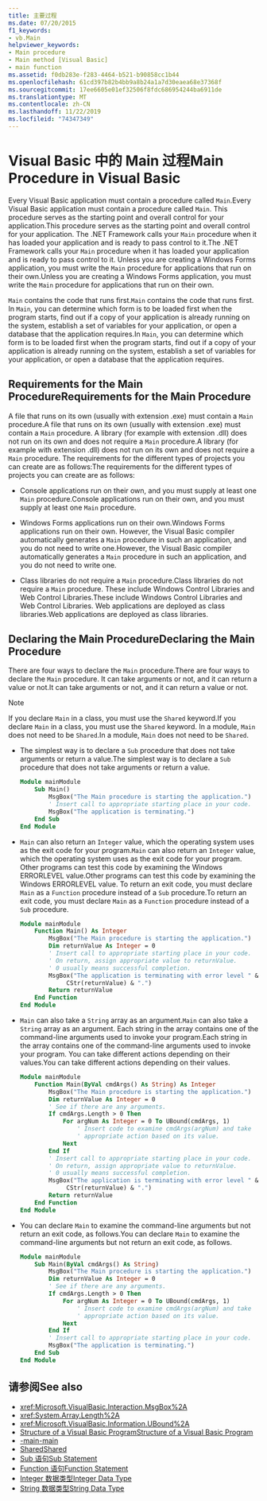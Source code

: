 ```yaml
---
title: 主要过程
ms.date: 07/20/2015
f1_keywords:
- vb.Main
helpviewer_keywords:
- Main procedure
- Main method [Visual Basic]
- main function
ms.assetid: f0db283e-f283-4464-b521-b90858cc1b44
ms.openlocfilehash: 61cd397b82b4bb9a8b24a1a7d30eaea68e37368f
ms.sourcegitcommit: 17ee6605e01ef32506f8fdc686954244ba6911de
ms.translationtype: MT
ms.contentlocale: zh-CN
ms.lasthandoff: 11/22/2019
ms.locfileid: "74347349"
---
```

# <a name="main-procedure-in-visual-basic"></a><span data-ttu-id="6ca98-102">Visual Basic 中的 Main 过程</span><span class="sxs-lookup"><span data-stu-id="6ca98-102">Main Procedure in Visual Basic</span></span>
<span data-ttu-id="6ca98-103">Every Visual Basic application must contain a procedure called `Main`.</span><span class="sxs-lookup"><span data-stu-id="6ca98-103">Every Visual Basic application must contain a procedure called `Main`.</span></span> <span data-ttu-id="6ca98-104">This procedure serves as the starting point and overall control for your application.</span><span class="sxs-lookup"><span data-stu-id="6ca98-104">This procedure serves as the starting point and overall control for your application.</span></span> <span data-ttu-id="6ca98-105">The .NET Framework calls your `Main` procedure when it has loaded your application and is ready to pass control to it.</span><span class="sxs-lookup"><span data-stu-id="6ca98-105">The .NET Framework calls your `Main` procedure when it has loaded your application and is ready to pass control to it.</span></span> <span data-ttu-id="6ca98-106">Unless you are creating a Windows Forms application, you must write the `Main` procedure for applications that run on their own.</span><span class="sxs-lookup"><span data-stu-id="6ca98-106">Unless you are creating a Windows Forms application, you must write the `Main` procedure for applications that run on their own.</span></span>

 <span data-ttu-id="6ca98-107">`Main` contains the code that runs first.</span><span class="sxs-lookup"><span data-stu-id="6ca98-107">`Main` contains the code that runs first.</span></span> <span data-ttu-id="6ca98-108">In `Main`, you can determine which form is to be loaded first when the program starts, find out if a copy of your application is already running on the system, establish a set of variables for your application, or open a database that the application requires.</span><span class="sxs-lookup"><span data-stu-id="6ca98-108">In `Main`, you can determine which form is to be loaded first when the program starts, find out if a copy of your application is already running on the system, establish a set of variables for your application, or open a database that the application requires.</span></span>

## <a name="requirements-for-the-main-procedure"></a><span data-ttu-id="6ca98-109">Requirements for the Main Procedure</span><span class="sxs-lookup"><span data-stu-id="6ca98-109">Requirements for the Main Procedure</span></span>
 <span data-ttu-id="6ca98-110">A file that runs on its own (usually with extension .exe) must contain a `Main` procedure.</span><span class="sxs-lookup"><span data-stu-id="6ca98-110">A file that runs on its own (usually with extension .exe) must contain a `Main` procedure.</span></span> <span data-ttu-id="6ca98-111">A library (for example with extension .dll) does not run on its own and does not require a `Main` procedure.</span><span class="sxs-lookup"><span data-stu-id="6ca98-111">A library (for example with extension .dll) does not run on its own and does not require a `Main` procedure.</span></span> <span data-ttu-id="6ca98-112">The requirements for the different types of projects you can create are as follows:</span><span class="sxs-lookup"><span data-stu-id="6ca98-112">The requirements for the different types of projects you can create are as follows:</span></span>

- <span data-ttu-id="6ca98-113">Console applications run on their own, and you must supply at least one `Main` procedure.</span><span class="sxs-lookup"><span data-stu-id="6ca98-113">Console applications run on their own, and you must supply at least one `Main` procedure.</span></span>

- <span data-ttu-id="6ca98-114">Windows Forms applications run on their own.</span><span class="sxs-lookup"><span data-stu-id="6ca98-114">Windows Forms applications run on their own.</span></span> <span data-ttu-id="6ca98-115">However, the Visual Basic compiler automatically generates a `Main` procedure in such an application, and you do not need to write one.</span><span class="sxs-lookup"><span data-stu-id="6ca98-115">However, the Visual Basic compiler automatically generates a `Main` procedure in such an application, and you do not need to write one.</span></span>

- <span data-ttu-id="6ca98-116">Class libraries do not require a `Main` procedure.</span><span class="sxs-lookup"><span data-stu-id="6ca98-116">Class libraries do not require a `Main` procedure.</span></span> <span data-ttu-id="6ca98-117">These include Windows Control Libraries and Web Control Libraries.</span><span class="sxs-lookup"><span data-stu-id="6ca98-117">These include Windows Control Libraries and Web Control Libraries.</span></span> <span data-ttu-id="6ca98-118">Web applications are deployed as class libraries.</span><span class="sxs-lookup"><span data-stu-id="6ca98-118">Web applications are deployed as class libraries.</span></span>

## <a name="declaring-the-main-procedure"></a><span data-ttu-id="6ca98-119">Declaring the Main Procedure</span><span class="sxs-lookup"><span data-stu-id="6ca98-119">Declaring the Main Procedure</span></span>
 <span data-ttu-id="6ca98-120">There are four ways to declare the `Main` procedure.</span><span class="sxs-lookup"><span data-stu-id="6ca98-120">There are four ways to declare the `Main` procedure.</span></span> <span data-ttu-id="6ca98-121">It can take arguments or not, and it can return a value or not.</span><span class="sxs-lookup"><span data-stu-id="6ca98-121">It can take arguments or not, and it can return a value or not.</span></span>

> [!NOTE]
> <span data-ttu-id="6ca98-122">If you declare `Main` in a class, you must use the `Shared` keyword.</span><span class="sxs-lookup"><span data-stu-id="6ca98-122">If you declare `Main` in a class, you must use the `Shared` keyword.</span></span> <span data-ttu-id="6ca98-123">In a module, `Main` does not need to be `Shared`.</span><span class="sxs-lookup"><span data-stu-id="6ca98-123">In a module, `Main` does not need to be `Shared`.</span></span>

- <span data-ttu-id="6ca98-124">The simplest way is to declare a `Sub` procedure that does not take arguments or return a value.</span><span class="sxs-lookup"><span data-stu-id="6ca98-124">The simplest way is to declare a `Sub` procedure that does not take arguments or return a value.</span></span>

    ```vb
    Module mainModule
        Sub Main()
            MsgBox("The Main procedure is starting the application.")
            ' Insert call to appropriate starting place in your code.
            MsgBox("The application is terminating.")
        End Sub
    End Module
    ```

- <span data-ttu-id="6ca98-125">`Main` can also return an `Integer` value, which the operating system uses as the exit code for your program.</span><span class="sxs-lookup"><span data-stu-id="6ca98-125">`Main` can also return an `Integer` value, which the operating system uses as the exit code for your program.</span></span> <span data-ttu-id="6ca98-126">Other programs can test this code by examining the Windows ERRORLEVEL value.</span><span class="sxs-lookup"><span data-stu-id="6ca98-126">Other programs can test this code by examining the Windows ERRORLEVEL value.</span></span> <span data-ttu-id="6ca98-127">To return an exit code, you must declare `Main` as a `Function` procedure instead of a `Sub` procedure.</span><span class="sxs-lookup"><span data-stu-id="6ca98-127">To return an exit code, you must declare `Main` as a `Function` procedure instead of a `Sub` procedure.</span></span>

    ```vb
    Module mainModule
        Function Main() As Integer
            MsgBox("The Main procedure is starting the application.")
            Dim returnValue As Integer = 0
            ' Insert call to appropriate starting place in your code.
            ' On return, assign appropriate value to returnValue.
            ' 0 usually means successful completion.
            MsgBox("The application is terminating with error level " &
                 CStr(returnValue) & ".")
            Return returnValue
        End Function
    End Module
    ```

- <span data-ttu-id="6ca98-128">`Main` can also take a `String` array as an argument.</span><span class="sxs-lookup"><span data-stu-id="6ca98-128">`Main` can also take a `String` array as an argument.</span></span> <span data-ttu-id="6ca98-129">Each string in the array contains one of the command-line arguments used to invoke your program.</span><span class="sxs-lookup"><span data-stu-id="6ca98-129">Each string in the array contains one of the command-line arguments used to invoke your program.</span></span> <span data-ttu-id="6ca98-130">You can take different actions depending on their values.</span><span class="sxs-lookup"><span data-stu-id="6ca98-130">You can take different actions depending on their values.</span></span>

    ```vb
    Module mainModule
        Function Main(ByVal cmdArgs() As String) As Integer
            MsgBox("The Main procedure is starting the application.")
            Dim returnValue As Integer = 0
            ' See if there are any arguments.
            If cmdArgs.Length > 0 Then
                For argNum As Integer = 0 To UBound(cmdArgs, 1)
                    ' Insert code to examine cmdArgs(argNum) and take
                    ' appropriate action based on its value.
                Next
            End If
            ' Insert call to appropriate starting place in your code.
            ' On return, assign appropriate value to returnValue.
            ' 0 usually means successful completion.
            MsgBox("The application is terminating with error level " &
                 CStr(returnValue) & ".")
            Return returnValue
        End Function
    End Module
    ```

- <span data-ttu-id="6ca98-131">You can declare `Main` to examine the command-line arguments but not return an exit code, as follows.</span><span class="sxs-lookup"><span data-stu-id="6ca98-131">You can declare `Main` to examine the command-line arguments but not return an exit code, as follows.</span></span>

    ```vb
    Module mainModule
        Sub Main(ByVal cmdArgs() As String)
            MsgBox("The Main procedure is starting the application.")
            Dim returnValue As Integer = 0
            ' See if there are any arguments.
            If cmdArgs.Length > 0 Then
                For argNum As Integer = 0 To UBound(cmdArgs, 1)
                    ' Insert code to examine cmdArgs(argNum) and take
                    ' appropriate action based on its value.
                Next
            End If
            ' Insert call to appropriate starting place in your code.
            MsgBox("The application is terminating.")
        End Sub
    End Module
    ```
  
## <a name="see-also"></a><span data-ttu-id="6ca98-132">请参阅</span><span class="sxs-lookup"><span data-stu-id="6ca98-132">See also</span></span>

- <xref:Microsoft.VisualBasic.Interaction.MsgBox%2A>
- <xref:System.Array.Length%2A>
- <xref:Microsoft.VisualBasic.Information.UBound%2A>
- [<span data-ttu-id="6ca98-133">Structure of a Visual Basic Program</span><span class="sxs-lookup"><span data-stu-id="6ca98-133">Structure of a Visual Basic Program</span></span>](../../../visual-basic/programming-guide/program-structure/structure-of-a-visual-basic-program.md)
- [<span data-ttu-id="6ca98-134">-main</span><span class="sxs-lookup"><span data-stu-id="6ca98-134">-main</span></span>](../../../visual-basic/reference/command-line-compiler/main.md)
- [<span data-ttu-id="6ca98-135">Shared</span><span class="sxs-lookup"><span data-stu-id="6ca98-135">Shared</span></span>](../../../visual-basic/language-reference/modifiers/shared.md)
- [<span data-ttu-id="6ca98-136">Sub 语句</span><span class="sxs-lookup"><span data-stu-id="6ca98-136">Sub Statement</span></span>](../../../visual-basic/language-reference/statements/sub-statement.md)
- [<span data-ttu-id="6ca98-137">Function 语句</span><span class="sxs-lookup"><span data-stu-id="6ca98-137">Function Statement</span></span>](../../../visual-basic/language-reference/statements/function-statement.md)
- [<span data-ttu-id="6ca98-138">Integer 数据类型</span><span class="sxs-lookup"><span data-stu-id="6ca98-138">Integer Data Type</span></span>](../../../visual-basic/language-reference/data-types/integer-data-type.md)
- [<span data-ttu-id="6ca98-139">String 数据类型</span><span class="sxs-lookup"><span data-stu-id="6ca98-139">String Data Type</span></span>](../../../visual-basic/language-reference/data-types/string-data-type.md)

